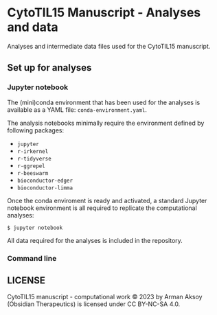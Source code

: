 # CytoTIL15 Manuscript - Analyses and data
Analyses and intermediate data files used for the CytoTIL15 manuscript.

## Set up for analyses
### Jupyter notebook
The (mini)conda environment that has been used for the analyses is available as a YAML file: `conda-environment.yaml`.

The analysis notebooks minimally require the environment defined by following packages:

- `jupyter`
- `r-irkernel`
- `r-tidyverse`
- `r-ggrepel`
- `r-beeswarm`
- `bioconductor-edger`
- `bioconductor-limma`

Once the conda enviroment is ready and activated, a standard Jupyter notebook environment is all required to replicate the computational analyses:

```
$ jupyter notebook
```

All data required for the analyses is included in the repository.

### Command line

## LICENSE
CytoTIL15 manuscript - computational work © 2023 by Arman Aksoy (Obsidian Therapeutics) is licensed under CC BY-NC-SA 4.0.
